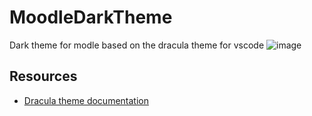 # MoodleDarkTheme

Dark theme for modle based on the dracula theme for vscode
![image](https://github.com/Alison-Doyle/MoodleDarkTheme/assets/112625415/93ec760a-b357-494a-a284-e85aea4472d3)

## Resources

- <a href="https://draculatheme.com/contribute">Dracula theme documentation</a>
